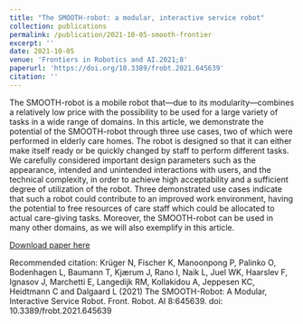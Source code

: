```yaml
---
title: "The SMOOTH-robot: a modular, interactive service robot"
collection: publications
permalink: /publication/2021-10-05-smooth-frontier
excerpt: ''
date: 2021-10-05
venue: 'Frontiers in Robotics and AI.2021;8'
paperurl: 'https://doi.org/10.3389/frobt.2021.645639'
citation: ''
---
```

The SMOOTH-robot is a mobile robot that—due to its modularity—combines a relatively low price with the possibility to be used for a large variety of tasks in a wide range of domains. In this article, we demonstrate the potential of the SMOOTH-robot through three use cases, two of which were performed in elderly care homes. The robot is designed so that it can either make itself ready or be quickly changed by staff to perform different tasks. We carefully considered important design parameters such as the appearance, intended and unintended interactions with users, and the technical complexity, in order to achieve high acceptability and a sufficient degree of utilization of the robot. Three demonstrated use cases indicate that such a robot could contribute to an improved work environment, having the potential to free resources of care staff which could be allocated to actual care-giving tasks. Moreover, the SMOOTH-robot can be used in many other domains, as we will also exemplify in this article.

[Download paper here](https://fjfsdata01prod.blob.core.windows.net/articles/files/645639/pubmed-zip/.versions/2/.package-entries/frobt-08-645639-r1/frobt-08-645639.pdf?sv=2018-03-28&sr=b&sig=IgSfK4ft9BMT6doxD%2F7qAhr6NoHAPWgkUvyN2GtTQMA%3D&se=2021-12-24T12%3A28%3A08Z&sp=r&rscd=attachment%3B%20filename%2A%3DUTF-8%27%27frobt-08-645639.pdf)

Recommended citation: Krüger N, Fischer K, Manoonpong P, Palinko O, Bodenhagen L, Baumann T, Kjærum J, Rano I, Naik L, Juel WK, Haarslev F, Ignasov J, Marchetti E, Langedijk RM, Kollakidou A, Jeppesen KC, Heidtmann C and Dalgaard L (2021) The SMOOTH-Robot: A Modular, Interactive Service Robot. Front. Robot. AI 8:645639. doi: 10.3389/frobt.2021.645639